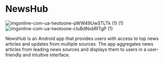 # NewsHub

![imgonline-com-ua-twotoone-pWW49UwSTLTk (1) (1)](https://user-images.githubusercontent.com/91668590/232207681-f5c3a19f-562f-41ab-a38a-ce683e67776c.jpg)    ![imgonline-com-ua-twotoone-cIuBdNxbRITgP (1)](https://user-images.githubusercontent.com/91668590/232207703-8d4308b7-4126-4e4c-83ab-77570c315e73.jpg)


NewsHub is an Android app that provides users with access to top news articles and updates from multiple sources. The app aggregates news articles from leading news sources and displays them to users in a user-friendly and intuitive interface.
